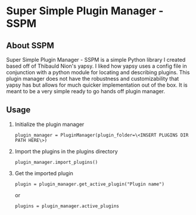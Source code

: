 # Super Simple Plugin Manager - SSPM

## About SSPM

Super Simple Plugin Manager - SSPM is a simple Python library I created based off of Thibauld Nion's yapsy. 
I liked how yapsy uses a config file in conjunction with a python module for locating and describing plugins.
This plugin manager does not have the robustness and customizability that yapsy has but allows for much quicker 
implementation out of the box. It is meant to be a very simple ready to go hands off plugin manager.

## Usage

1. Initialize the plugin manager

	``` shell
	plugin_manager = PluginManager(plugin_folder=\<INSERT PLUGINS DIR PATH HERE\>)
	```
	
2. Import the plugins in the plugins directory

	``` shell
	plugin_manager.import_plugins()
	```
 
3. Get the imported plugin

	```shell
	plugin = plugin_manager.get_active_plugin("Plugin name")
	```
 
    or

    ```shell
    plugins = plugin_manager.active_plugins
    ```
